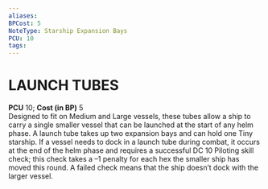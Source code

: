 ```yaml
---
aliases: 
BPCost: 5
NoteType: Starship Expansion Bays
PCU: 10
tags: 
---
```

# LAUNCH TUBES
**PCU** 10; **Cost (in BP)** 5  
Designed to fit on Medium and Large vessels, these tubes allow a ship to carry a single smaller vessel that can be launched at the start of any helm phase. A launch tube takes up two expansion bays and can hold one Tiny starship. If a vessel needs to dock in a launch tube during combat, it occurs at the end of the helm phase and requires a successful DC 10 Piloting skill check; this check takes a –1 penalty for each hex the smaller ship has moved this round. A failed check means that the ship doesn’t dock with the larger vessel.
